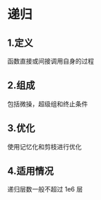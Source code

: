 # 递归

## 1.定义
函数直接或间接调用自身的过程

## 2.组成
包括微操，超级组和终止条件

## 3.优化
使用记忆化和剪枝进行优化

## 4.适用情况
递归层数一般不超过 1e6 层